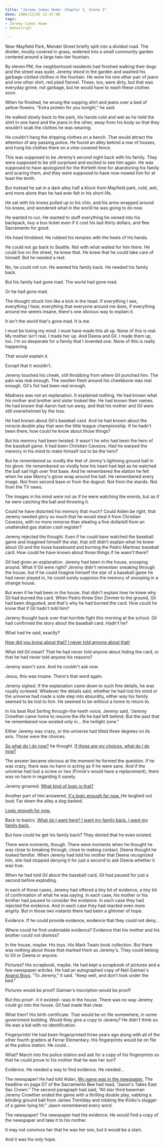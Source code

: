 ```yaml
--- 
title: "Jeremy Comes Home: Chapter 3, Scene 3"
date: 2006/11/05 22:47:00
tags: 
- Jeremy Comes Home
- manuscript

---
```


Near Mayfield Park, Mendel Street briefly split into a divided road.  The divider, mostly covered in grass, widened into a small community garden centered around a large two-tier fountain.

By eleven PM, the neighborhood residents had finished walking their dogs and the street was quiet.  Jeremy stood in the garden and washed his garbage-clotted clothes in the fountain.  He wore his one other pair of jeans and one other shirt, red plaid flannel.  These, too, were dirty, but that was everyday grime, not garbage, but he would have to wash these clothes soon.

When he finished, he wrung the sopping shirt and jeans over a bed of yellow flowers.  “Extra protein for you tonight,” he said.

He walked slowly back to the park, his hands cold and wet as he held the shirt in one hand and the jeans in the other, away from his body so that they wouldn’t soak the clothes he was wearing.

He couldn’t hang the dripping clothes on a bench.  That would attract the attention of any passing police.  He found an alley behind a row of houses, and hung his clothes there on a vine-covered fence.

This was supposed to be Jeremy’s second night back with his family.  They were supposed to be still surprised and excited to see him again.  He was supposed to have apologized for the thirtieth time for abandoning his family and scaring them, and they were supposed to have now-nowed him for at least the tenth.

But instead he sat in a dark alley half a block from Mayfield park, cold, wet, and more alone than he had ever felt in his short life.

He sat with his knees pulled up to his chin, and his arms wrapped around his knees, and wondered what in the world he was going to do now.

He wanted to run.  He wanted to stuff everything he owned into his backpack, buy a bus ticket even if it cost his last thirty dollars, and flee Sacramento for good.

His head throbbed.  He rubbed his temples with the heels of his hands.

He could not go back to Seattle.  Not with what waited for him there.  He could live on the street, he knew that.  He knew that he could take care of himself.  But he needed a rest.

No, he could not run.  He wanted his family back.  He needed his family back.

But his family had gone mad.  The world had gone mad.

Or he had gone mad.

The thought struck him like a kick in the head.  If everything I see, everything I hear, everything that everyone around me does, if everything around me seems insane, there's one obvious way to explain it.

It isn't the world that's gone mad.  It is me.

I must be losing my mind.  I must have made this all up.  None of this is real.  My mother isn't real.  I made her up.  And Deena and Gil.  I made them up, too.  I'm so desperate for a family that I invented one.  None of this is really happening.

That would explain it.

Except that it wouldn't.

Jeremy touched his cheek, still throbbing from where Gil punched him.  The pain was real enough.  The swollen flesh around his cheekbone was real enough.  Gil's fist had been real enough.

Madness was not an explanation.  It explained nothing.  He had known what his mother and brother and sister looked like.  He had known their names.  He had known that Aaron had run away, and that his mother and Gil were still overwhelmed by the loss.

He had known about Gil's baseball card.  And he had known about the miracle double play that won the little league championship.  If he hadn't been there, how could he know about those things?

But his memory had been twisted.  It wasn't he who had been the hero of the baseball game.  It had been Christian Cavezos.  Had he warped the memory in his mind to make himself out to be the hero?

But he remembered so vividly the feel of Jimmy's lightning ground ball in his glove.  He remembered so vividly how his heart had lept as he watched the ball sail high over first base.  And he remembered the elation he felt when he saw Manny's glove wrap around the ball.  He remembered every image.  Not from second base or from the dugout.  Not from the stands.  Not from the TV news.

The images in his mind were not as if he were watching the events, but as if he were catching the ball and throwing it.

Could he have distorted his memory that much?  Could Aiden be right, that Jeremy needed glory so much that he would steal it from Christian Cavezos, with no more remorse than stealing a five dollarbill from an unattended gas station cash register?

Jeremy rejected the thought.  Even if he could have watched the baseball game and imagined himself the star, that still didn't explain what he knew about Gil and the loose baseboard and burning the Pedro Martinez baseball card.  How could he have known about those things if he wasn't there?

Gil had given an explanation.  Jeremy had been in the house, snooping around.  What if Gil were right?  Jeremy didn't remember sneaking through the house, but if he could imagine himself the star of a baseball game he had never played in, he could surely suppress the memory of snooping in a strange house.

But even if he had been in the house, that didn't explain how he knew why Gil had burned the card.  When Pedro threw Don Zimmer to the ground, Gil had been disgusted, and that's why he had burned the card.  How could he know that if Gil hadn't told him?

Jeremy thought back over that horrible fight this morning at the school.  Gil had confirmed the story about the baseball card.  Hadn't he?

What had he said, exactly?

<u>How did you know about that?  I never told anyone about that!</u>

What did Gil mean?  That he had never told anyone about hiding the card, or that he had never told anyone his reasons?

Jeremy wasn't sure.  And he couldn't ask now.

Jesus, this was insane.  There's that word again.

Jeremy sighed.  If the explanation came down to such fine details, he was royally screwed.  Whatever the details said, whether he had lost his mind or the universe had made a side step into absurdity, either way his family seemed to be lost to him.  He seemed to be without a home to return to.

In his best Rod Serling through-the-teeth voice, Jeremy said, "Jeremy Crowther came home to resume the life he had left behind.  But the past that he remembered now existed only in... the twilight zone."

Either Jeremy was crazy, or the universe had tilted three degrees on its axis.  Those were the choices.

<u>So what do I do now?</u> he thought.  <u>If those are my choices, what do I do now?</u>

The answer became obvious at the moment he formed the question.  If he was crazy, there was no harm in acting as if he were sane.  And if the universe had lost a screw or two (Finnie's would have a replacement), there was no harm in regarding it sanely.

Jeremy groaned.  <u>What kind of logic is that?</u>

Another part of him answered, <u>It's logic enough for now.
</u>
He laughed out loud.  Far down the alley a dog barked.

<u>Logic enough for now.</u>

Back to basics.  <u>What do I want here?  I want my family back.  I want my family back.</u>

But how could he get his family back?  They denied that he even existed.

There were moments, though.  There were moments when he thought he was close to breaking through, close to making contact.  Deena thought he looked familiar.  When Jeremy had told his mother that Deena recognized him, she had stopped denying it for just a second to ask Deena whether it was true.

When he had told Gil about the baseball card, Gil had paused for just a second before exploding.

In each of those cases, Jeremy had offered a tiny bit of evidence, a tiny bit of confirmation of what he was saying.  In each case, his mother or his brother had paused to consider the evidence.  In each case they had rejected the evidence.  And in each case they had reacted even more angrily.  But in those two instants there had been a glimmer of hope.

Evidence.  If he could provide evidence, evidence that they could not deny...

Where could he find undeniable evidence?  Evidence that his mother and his brother could not dismiss?

In the house, maybe.  His toys.  His Mark Twain book collection.  But there was nothing about those that marked them as Jeremy's.  They could belong to Gil or Deena or anyone.

Pictures?  His scrapbook, maybe.  He had kept a scrapbook of pictures and a few newspaper articles.  He had an autographed copy of Neil Gaiman's <u>Anansi Boys</u>.  "To Jeremy," it said.  "Keep well, and don't look under the bed."

Pictures would be proof!  Gaiman's inscription would be proof!

But this proof--it it existed--was in the house.  There was no way Jeremy could go into the house.  Gil had made that clear.

What then?  His birth certificate.  That would be on file somewhere, in some government building.  Would they give a copy to Jeremy?  He didn't think so.  He was a kid with no identification.

Fingerprints!  He had been fingerprinted three years ago along with all of the other fourth graders at Ferrar Elementary.  His fingerprints would be on file at the police station.  He could...

What?  March into the police station and ask for a copy of his fingerprints so that he could prove to his mother that he was her son?

Evidence.  He needed a way to find evidence.  He needed...

The newspaper!  He had told Aidan, <u>My name was in the newspaper.</u>  The headline on page D7 of the Sacramento Bee had read, "Jason's Takes East Sac Crown."  The second paragraph had said, "All star third baseman Jeremy Crowther ended the game with a thrilling double play, nabbing a blinding ground ball from James Tremblay and robbing the Kinko's slugger of a game-tying hit."  Jason remembered every word.

The newspaper!  The newspaper had the evidence.  He would find a copy of the newspaper and take it to his mother.

It may not convince her that he was her son, but it would be a start.

And it was his only hope.
